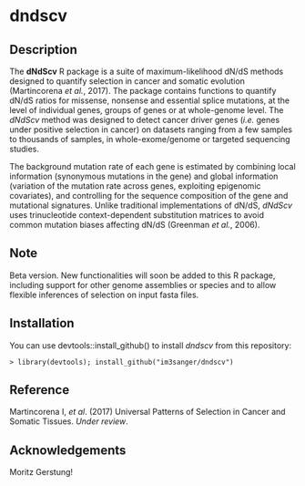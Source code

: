 dndscv
=====

Description
---
The **dNdScv** R package is a suite of maximum-likelihood dN/dS methods designed to 
	quantify selection in cancer and somatic evolution (Martincorena *et al.*, 2017). The 
	package contains functions to quantify dN/dS ratios for missense, nonsense and 
	essential splice mutations, at the level of individual genes, groups of genes or at 
	whole-genome level. The *dNdScv* method was designed to detect cancer driver genes 
	(*i.e.* genes under positive selection in cancer) on datasets ranging from a few 
	samples to thousands of samples, in whole-exome/genome or targeted sequencing studies. 
	
The background mutation rate of each gene is estimated by combining local information 
	(synonymous mutations in the gene) and global information (variation of the mutation 
	rate across genes, exploiting epigenomic covariates), and controlling for the sequence 
	composition of the gene and mutational signatures. Unlike traditional implementations 
	of dN/dS, *dNdScv* uses trinucleotide context-dependent substitution matrices to 
	avoid common mutation biases affecting dN/dS (Greenman *et al.*, 2006).

Note
----
Beta version. New functionalities will soon be added to this R package, including 
support for other genome assemblies or species and to allow flexible inferences of 
selection on input fasta files.

Installation
--------

You can use devtools::install_github() to install *dndscv* from this repository:

	> library(devtools); install_github("im3sanger/dndscv")
	
Reference
----
Martincorena I, *et al*. (2017) Universal Patterns of Selection in Cancer and Somatic Tissues. *Under review*.


Acknowledgements
--------

Moritz Gerstung!
